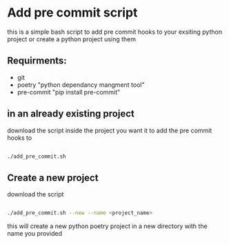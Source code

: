 # Add pre commit script

this is a simple bash script to add pre commit hooks to your exsiting python project or create a python project using them

## Requirments:

- git
- poetry "python dependancy mangment tool"
- pre-commit "pip install pre-commit"


## in an already existing project

download the script inside the project you want it to add the pre commit hooks to

```bash

./add_pre_commit.sh

```

## Create a new project

download the script

```bash

./add_pre_commit.sh --new --name <project_name>

```

this will create a new python poetry project in a new directory with the name you provided
